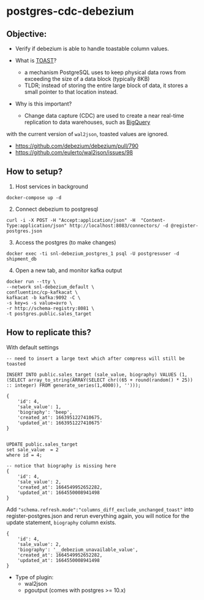 # postgres-cdc-debezium


## Objective:
- Verify if debezium is able to handle toastable column values.
- What is [TOAST](https://wiki.postgresql.org/wiki/TOAST)?
    - a mechanism PostgreSQL uses to keep physical data rows from exceeding the size of a data block (typically 8KB)
    - TLDR; instead of storing the entire large block of data, it stores a small pointer to that location instead.

- Why is this important?
    - Change data capture (CDC) are used to create a near real-time replication to data warehouses, such as [BigQuery](https://cloud.google.com/blog/products/data-analytics/real-time-cdc-replication-bigquery)

with the current version of `wal2json`, toasted values are ignored.
- https://github.com/debezium/debezium/pull/790
- https://github.com/eulerto/wal2json/issues/98

## How to setup?
1. Host services in background
```
docker-compose up -d
```
2. Connect debezium to postgresql
```
curl -i -X POST -H "Accept:application/json" -H  "Content-Type:application/json" http://localhost:8083/connectors/ -d @register-postgres.json
```
3. Access the postgres (to make changes)
```
docker exec -ti snl-debezium_postgres_1 psql -U postgresuser -d shipment_db
```
4. Open a new tab, and monitor kafka output
```
docker run --tty \
--network snl-debezium_default \
confluentinc/cp-kafkacat \
kafkacat -b kafka:9092 -C \
-s key=s -s value=avro \
-r http://schema-registry:8081 \
-t postgres.public.sales_target
```


## How to replicate this?
With default settings
```
-- need to insert a large text which after compress will still be toasted

INSERT INTO public.sales_target (sale_value, biography) VALUES (1, (SELECT array_to_string(ARRAY(SELECT chr((65 + round(random() * 25)) :: integer) FROM generate_series(1,4000)), '')));

{
    'id': 4,
    'sale_value': 1,
    'biography': 'beep',
    'created_at': 1663951227410675,
    'updated_at': 1663951227410675'
}


UPDATE public.sales_target 
set sale_value  = 2
where id = 4;

-- notice that biography is missing here
{
    'id': 4,
    'sale_value': 2,
    'created_at': 1664549952652282,
    'updated_at': 1664550008941498
}

```

Add `"schema.refresh.mode":"columns_diff_exclude_unchanged_toast"` into register-postgres.json and rerun everything again, you will notice for the update statement, `biography` column exists.
```
{
    'id': 4,
    'sale_value': 2,
    'biography': '__debezium_unavailable_value',
    'created_at': 1664549952652282,
    'updated_at': 1664550008941498
}

```


- Type of plugin:
    - wal2json
    - pgoutput (comes with postgres >= 10.x)